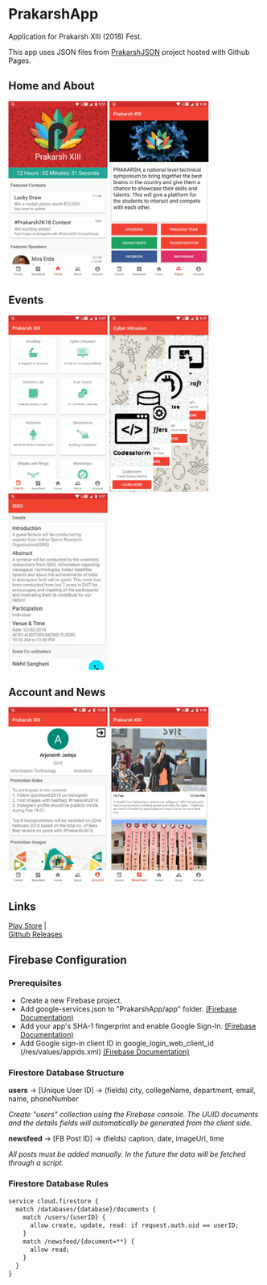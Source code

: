# PrakarshApp
Application for Prakarsh XIII (2018) Fest.

This app uses JSON files from [PrakarshJSON](https://github.com/SvitPrakarsh/PrakarshJSON) project hosted with Github Pages.

## Home and About

<span>
<img src="assets/Home.png" height="350" alt="Home Screen with countdown">
<img src="assets/About.png" height="350" alt="About Prakarsh Screen">
</span>

## Events

<span>
<img src="assets/Events.png" height="350" alt="Event Category Screen">
<img src="assets/Events2.png" height="350" alt="Event List Screen">
<img src="assets/Events3.png" height="350" alt="Event Info Screen">
</span>

## Account and News

<span>
<img src="assets/Account.png" height="350" alt="Account Screen">
<img src="assets/News.png" height="350" alt="Social Media Updates Screen">
</span>

## Links

[Play Store](https://play.google.com/store/apps/details?id=in.ac.svit.prakarsh) |	
[Github Releases](https://github.com/itsarjunsinh/PrakarshApp/releases)

## Firebase Configuration

### Prerequisites 

* Create a new Firebase project.
* Add google-services.json to "PrakarshApp/app" folder. [(Firebase Documentation)](https://firebase.google.com/docs/android/setup#manually_add_firebase)
* Add your app's SHA-1 fingerprint and enable Google Sign-In. [(Firebase Documentation)](https://firebase.google.com/docs/auth/android/google-signin#before_you_begin)
* Add Google sign-in client ID in google_login_web_client_id (/res/values/appids.xml) [(Firebase Documentation)](https://firebase.google.com/docs/auth/android/google-signin#authenticate_with_firebase)

### Firestore Database Structure 

**users** -> [Unique User ID] -> (fields) city, collegeName, department, email, name, phoneNumber

*Create "users" collection using the Firebase  console. The UUID documents and the details fields will automatically be generated from the client side.*

**newsfeed** -> [FB Post ID] -> (fields) caption, date, imageUrl, time

*All posts must be added manually. In the future the data will be fetched through a script.*

### Firestore Database Rules

```
service cloud.firestore {
  match /databases/{database}/documents {
    match /users/{userID} {
      allow create, update, read: if request.auth.uid == userID;
    }
    match /newsfeed/{document=**} {
      allow read;
    }
  }
}
```
